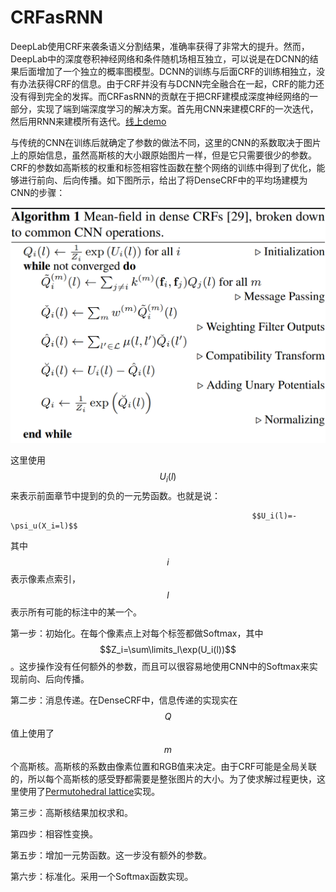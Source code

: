 # CRFasRNN

DeepLab使用CRF来袭条语义分割结果，准确率获得了非常大的提升。然而，DeepLab中的深度卷积神经网络和条件随机场相互独立，可以说是在DCNN的结果后面增加了一个独立的概率图模型。DCNN的训练与后面CRF的训练相独立，没有办法获得CRF的信息。由于CRF并没有与DCNN完全融合在一起，CRF的能力还没有得到完全的发挥。而CRFasRNN的贡献在于把CRF建模成深度神经网络的一部分，实现了端到端深度学习的解决方案。首先用CNN来建模CRF的一次迭代，然后用RNN来建模所有迭代。[线上demo](http://www.robots.ox.ac.uk/~szheng/crfasrnndemo)

与传统的CNN在训练后就确定了参数的做法不同，这里的CNN的系数取决于图片上的原始信息，虽然高斯核的大小跟原始图片一样，但是它只需要很少的参数。CRF的参数如高斯核的权重和标签相容性函数在整个网络的训练中得到了优化，能够进行前向、后向传播。如下图所示，给出了将DenseCRF中的平均场建模为CNN的步骤：

![](../../../../.gitbook/assets/screenshot-from-2019-01-19-11-49-27.png)

这里使用 $$U_i(l)$$ 来表示前面章节中提到的负的一元势函数。也就是说：

                                                          $$U_i(l)=-\psi_u(X_i=l)$$ 

其中 $$i$$ 表示像素点索引， $$l$$ 表示所有可能的标注中的某一个。

第一步：初始化。在每个像素点上对每个标签都做Softmax，其中 $$Z_i=\sum\limits_l\exp(U_i(l))$$ 。这步操作没有任何额外的参数，而且可以很容易地使用CNN中的Softmax来实现前向、后向传播。

第二步：消息传递。在DenseCRF中，信息传递的实现实在 $$Q$$ 值上使用了 $$m$$ 个高斯核。高斯核的系数由像素位置和RGB值来决定。由于CRF可能是全局关联的，所以每个高斯核的感受野都需要是整张图片的大小。为了使求解过程更快，这里使用了[Permutohedral lattice](https://graphics.stanford.edu/papers/permutohedral/)实现。

第三步：高斯核结果加权求和。

第四步：相容性变换。

第五步：增加一元势函数。这一步没有额外的参数。

第六步：标准化。采用一个Softmax函数实现。













